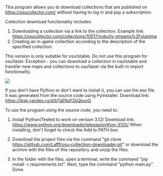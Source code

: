 This program allows you to download collections that are published on https://osucollector.com/ without having to log in and pay a subscription.

Collection download functionality includes:
1) Downloading a collection via a link to the collection. 
Example link: https://osucollector.com/collections/10517/nobully-streams%2Fstamina
2) Creating an in-game collection according to the description of the specified collection.

This version is only suitable for osu!stable. Do not use this program for osu!lazer. Exception - you can download a collection in osu!stable and transfer new maps and collections to osu!lazer via the built-in import functionality. 

![](https://cdn.discordapp.com/attachments/882785480175915038/1209271012924072056/image.png?ex=65e65064&is=65d3db64&hm=e4d94512a6697fcab1338cc992bd66881853af51ffa24f11cecbe31cf47717cb&)

If you don't have Python or don't want to install it, you can use the exe file. It was generated from the source code using PyInstaller.
Download link: https://disk.yandex.ru/d/bTgERaYZkQkxoQ

To use the program using the source code, you need to:
1) Install Python(Tested to work on version 3.12)
Download link: https://www.python.org/downloads/release/python-3120/
When installing, don't forget to check the Add to PATH box.

2) Download the project files via the command "git clone https://github.com/Lafff/osu-collection-downloader.git" or download the archive with the files of this repository and unzip the files. 

3) In the folder with the files, open a terminal, write the command "pip install -r requirements.txt". Next, type the command "python main.py". Done.